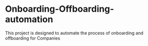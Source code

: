 # Onboarding-Offboarding-automation
This project is designed to automate the process of onboarding and offboarding for Companies
